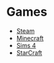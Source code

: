 # Games
- [Steam](https://store.steampowered.com/about/)
- [Minecraft](https://www.minecraft.net/en-us/download/)
- [Sims 4](https://www.origin.com/sgp/en-us/store/the-sims/the-sims-4)
- [StarCraft](https://us.shop.battle.net/en-us/product/starcraft)

